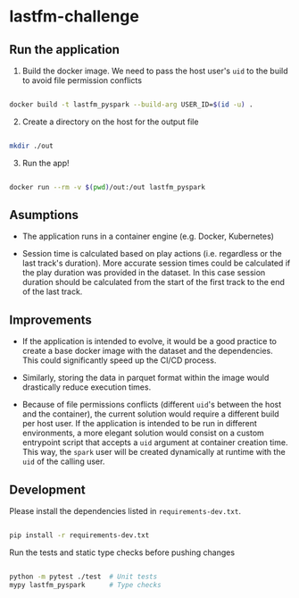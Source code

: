 # lastfm-challenge

## Run the application

1. Build the docker image. We need to pass the host user's `uid` to the build to avoid file permission conflicts

``` bash

docker build -t lastfm_pyspark --build-arg USER_ID=$(id -u) .

```

2. Create a directory on the host for the output file

``` bash

mkdir ./out

```

3. Run the app!

``` bash

docker run --rm -v $(pwd)/out:/out lastfm_pyspark

```

## Asumptions

  - The application runs in a container engine (e.g. Docker, Kubernetes)

  - Session time is calculated based on play actions (i.e. regardless or the last track's duration). More accurate session times could be calculated if the play duration was provided in the dataset. In this case session duration should be calculated from the start of the first track to the end of the last track.



## Improvements

  - If the application is intended to evolve, it would be a good practice to create a base docker image with the dataset and the dependencies. This could significantly 
  speed up the CI/CD process.

  - Similarly, storing the data in parquet format within the image would drastically reduce execution times.

  - Because of file permissions conflicts (different `uid`'s between the host and the container), the current solution would require a different build per host user. If the application is intended to be run in different environments, a more elegant solution would consist on a custom entrypoint script that accepts a `uid` argument at container creation time. This way, the `spark` user will be created dynamically at runtime with the `uid` of the calling user.
  
## Development

Please install the dependencies listed in `requirements-dev.txt`.

``` bash

pip install -r requirements-dev.txt

```

Run the tests and static type checks before pushing changes

``` bash

python -m pytest ./test  # Unit tests
mypy lastfm_pyspark      # Type checks

```
